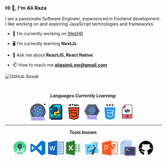 <h3>Hi 👋, I'm Ali Raza</h3>

<p>I am a passionate Software Engineer, experienced in frontend development. I like working on and exploring JavaScript technologies and frameworks.</p>

- 🔭 I’m currently working on [WebHR](https://web.hr/)

- 🖥 I’m currently learning **NextJs**

- 💬 Ask me about **ReactJS, React Native**

- 📫 How to reach me **aliqaimii.me@gmail.com**

![GitHub Streak](https://streak-stats.demolab.com/?user=aliqaimii)

<br/>
               
<p align="left"> 
                      
</p>

<p align="center">
<i><b>Languages Currently Learning:</b></i> 
  <br><br>
  <img align="center" src="assets/languages/react-native-1.png" width="50px" />&nbsp;
  <img align="center" src="assets/languages/python.svg" width="50px" />&nbsp;
  <img align="center" src="assets/languages/html-5.svg" width="50px" />&nbsp;
  <img align="center" src="assets/languages/react.png" width="50px" />&nbsp;
  <img align="center" src="assets/languages/css.svg" width="50px" />&nbsp;
  <img align="center" src="assets/languages/javascript.svg" width="50px" />&nbsp;
</p>

<hr>

<p align="center">
<i><b>Tools known:</b></i> 
  <br><br>
   <img align="center" src="assets/tools/android-studio.svg" width="50px" />&nbsp;
  <img align="center" src="assets/tools/vs-code.png" width="50px" />&nbsp;
  <img align="center" src="assets/tools/word.svg" width="50px" />&nbsp;
  <img align="center" src="assets/tools/excel.svg" width="50px" />&nbsp;
      <img align="center" src="assets/tools/xcode.svg" width="50px" />&nbsp;
  <img align="center" src="assets/tools/powerpoint.svg" width="50px" />&nbsp;
  <img align="center" src="assets/tools/cmd.svg" width="50px" />&nbsp;
  <img align="center" src="assets/tools/github.svg" width="50px" />&nbsp;
</p>

<!-- <hr> -->

<!-- <p align = "center">

<i><b>Profiles:</b></i><br><br>
<a href="mailto:falgunisarkar526@gmail.com">
<img align="center" alt="Falguni @Mail" width="50px" src="assets/handles/gmail.svg" />&nbsp;
</a>
<a href="https://www.linkedin.com/in/falgunisarkar">
<img align="center" alt="Falguni @LinkedIN" width="50px" src="assets/handles/linkedin.svg" />&nbsp;
</a>
<a href="https://medium.com/@falgunisarkar">
<img align="center" src="assets/handles/medium.svg" alt="Falguni @Medium Profile" width="50px">&nbsp;
</a>
<a href="https://isshefalguni.hashnode.dev/">
<img align="center" alt="Spotify" width="50px" src="assets/handles/hashnode.png" />&nbsp;
</a>
<a href="https://open.spotify.com/user/31glrpxgbfoi6qprbrezs4cwwaiu?si=74c6c3d9a8da4d5a">
<img align="center" alt="Spotify" width="50px" src="assets/handles/spotify.png" />&nbsp;
</a>
<a href="https://discord.gg/5bCcEMEk8e">
<img align="center" alt="Falguni @Twitter" width="50px" src="assets/handles/discord.png" />&nbsp;
</a>
<a href="https://twitter.com/isshefalguni">
<img align="center" alt="Falguni @Twitter" width="50px" src="assets/handles/twitter.svg" />&nbsp;
</a>
<a href="https://www.instagram.com/isshefalguni">
<img align="center" alt="Falguni @Instagram" width="50px" src="assets/handles/instagram.svg" />&nbsp;
</a>
<a href="https://dev.to/lostgirljourney">
<img align="center" src="assets/handles/dev.png" alt="Falguni @DEV Profile" width="50px">&nbsp;
</a>

</p> -->

<!-- <hr> -->
<!-- can't stop myself from editing🤷... -->
